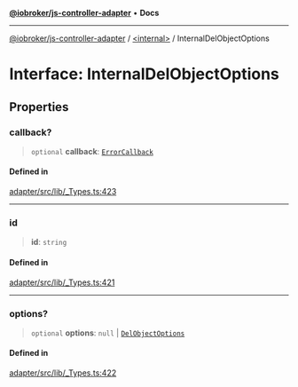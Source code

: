 [**@iobroker/js-controller-adapter**](../../README.md) • **Docs**

***

[@iobroker/js-controller-adapter](../../globals.md) / [\<internal\>](../README.md) / InternalDelObjectOptions

# Interface: InternalDelObjectOptions

## Properties

### callback?

> `optional` **callback**: [`ErrorCallback`](../type-aliases/ErrorCallback.md)

#### Defined in

[adapter/src/lib/\_Types.ts:423](https://github.com/ioBroker/ioBroker.js-controller/blob/dae94f706cc75e41fc7f1fe6bb283f8c8f9ede06/packages/adapter/src/lib/_Types.ts#L423)

***

### id

> **id**: `string`

#### Defined in

[adapter/src/lib/\_Types.ts:421](https://github.com/ioBroker/ioBroker.js-controller/blob/dae94f706cc75e41fc7f1fe6bb283f8c8f9ede06/packages/adapter/src/lib/_Types.ts#L421)

***

### options?

> `optional` **options**: `null` \| [`DelObjectOptions`](DelObjectOptions.md)

#### Defined in

[adapter/src/lib/\_Types.ts:422](https://github.com/ioBroker/ioBroker.js-controller/blob/dae94f706cc75e41fc7f1fe6bb283f8c8f9ede06/packages/adapter/src/lib/_Types.ts#L422)
